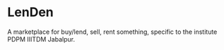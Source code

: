 # LenDen
A marketplace for buy/lend, sell, rent something, specific to the institute PDPM IIITDM Jabalpur.



